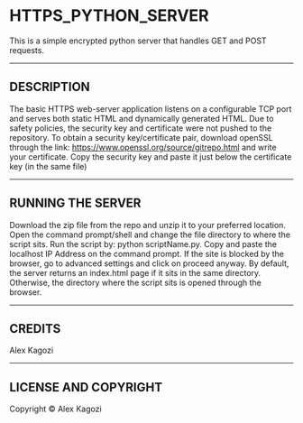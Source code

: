 # HTTPS_PYTHON_SERVER
This is a simple encrypted python server that handles GET and POST requests.


---
## DESCRIPTION
The basic HTTPS web-server application listens on a configurable TCP port and serves both static HTML and dynamically generated HTML. 
Due to safety policies, the security key and certificate were not pushed to the repository. 
To obtain a security key/certificate pair, download openSSL through the link: https://www.openssl.org/source/gitrepo.html and write your certificate. 
Copy the security key and paste it just below the certificate key (in the same file)


---
## RUNNING THE SERVER
Download the zip file from the repo and unzip it to your preferred location.
Open the command prompt/shell and change the file directory to where the script sits.
Run the script by: python scriptName.py.
Copy and paste the localhost IP Address on the command prompt.
If the site is blocked by the browser, go to advanced settings and click on proceed anyway.
By default, the server returns an index.html page if it sits in the same directory. Otherwise, the directory where the script sits is opened through the browser.




---
## CREDITS
Alex Kagozi


---
## LICENSE AND COPYRIGHT
Copyright &copy; Alex Kagozi
